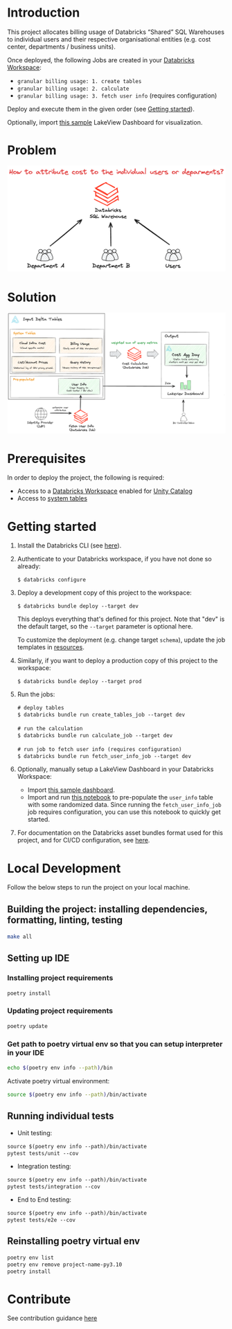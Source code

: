 # Introduction

This project allocates billing usage of Databricks “Shared” SQL Warehouses to individual users and their respective 
organisational entities (e.g. cost center, departments / business units).

Once deployed, the following Jobs are created in your [Databricks Workspace](https://docs.databricks.com/en/getting-started/index.html):
* `granular billing usage: 1. create tables`
* `granular billing usage: 2. calculate`
* `granular billing usage: 3. fetch user info` (requires configuration)

Deploy and execute them in the given order (see [Getting started](#getting-started)).

Optionally, import [this sample](lake_view/dashboard.json) LakeView Dashboard for visualization.

# Problem

![problem](docs/problem.png?)

# Solution

![architecture](docs/architecture.png?)

# Prerequisites

In order to deploy the project, the following is required:
* Access to a [Databricks Workspace](https://docs.databricks.com/en/getting-started/index.html) enabled for [Unity Catalog](https://docs.databricks.com/en/data-governance/unity-catalog/index.html)
* Access to [system tables](https://docs.databricks.com/en/admin/system-tables/index.html#grant-access-to-system-tables)

# Getting started

1. Install the Databricks CLI (see [here](https://docs.databricks.com/dev-tools/cli/databricks-cli.html)).

2. Authenticate to your Databricks workspace, if you have not done so already:
    ```
    $ databricks configure
    ```

3. Deploy a development copy of this project to the workspace:
    ```
    $ databricks bundle deploy --target dev
    ```
    This deploys everything that's defined for this project.
    Note that "dev" is the default target, so the `--target` parameter is optional here.
    
    To customize the deployment (e.g. change target `schema`), update the job templates in [resources](resources).

4. Similarly, if you want to deploy a production copy of this project to the workspace:
   ```
   $ databricks bundle deploy --target prod
   ```

5. Run the jobs:

   ```
   # deploy tables
   $ databricks bundle run create_tables_job --target dev
   
   # run the calculation
   $ databricks bundle run calculate_job --target dev
   
   # run job to fetch user info (requires configuration)
   $ databricks bundle run fetch_user_info_job --target dev
   ```
   
6. Optionally, manually setup a LakeView Dashboard in your Databricks Workspace:

    * Import [this sample dashboard](lake_view/dashboard.json).
    * Import and run [this notebook](lake_view/user_info_demo.py) to pre-populate the `user_info` table with some randomized data.
      Since running the `fetch_user_info_job` job requires configuration, you can use this notebook to quickly get started.

7. For documentation on the Databricks asset bundles format used
   for this project, and for CI/CD configuration, see [here](https://docs.databricks.com/dev-tools/bundles/index.html).

# Local Development

Follow the below steps to run the project on your local machine.

## Building the project: installing dependencies, formatting, linting, testing

```bash
make all
```

## Setting up IDE

### Installing project requirements

```bash
poetry install
```

### Updating project requirements

```bash
poetry update
```

### Get path to poetry virtual env so that you can setup interpreter in your IDE

```bash
echo $(poetry env info --path)/bin
```

Activate poetry virtual environment:

```bash
source $(poetry env info --path)/bin/activate
```

## Running individual tests

* Unit testing:

```
source $(poetry env info --path)/bin/activate
pytest tests/unit --cov
```

* Integration testing:
```
source $(poetry env info --path)/bin/activate
pytest tests/integration --cov
```

* End to End testing:
```
source $(poetry env info --path)/bin/activate
pytest tests/e2e --cov
```

## Reinstalling poetry virtual env

```
poetry env list
poetry env remove project-name-py3.10
poetry install
```

# Contribute

See contribution guidance [here](CONTRIBUTING.md)

